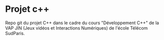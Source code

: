 # Projet c++

Repo git du projet C++ dans le cadre du cours "Développement C++" de la VAP JIN (Jeux vidéos et Interactions Numériques) de l'école Télécom SudParis.
